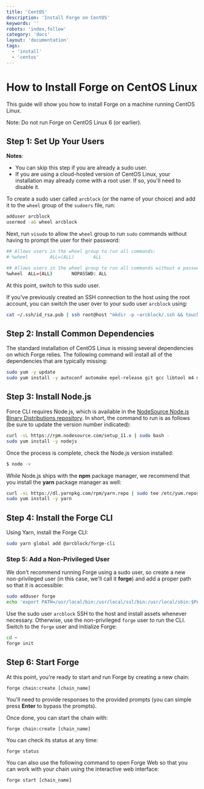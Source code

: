 ```yaml
---
title: 'CentOS'
description: 'Install Forge on CentOS'
keywords: ''
robots: 'index,follow'
category: 'docs'
layout: 'documentation'
tags:
  - 'install'
  - 'centos'
---
```

# How to Install Forge on CentOS Linux

This guide will show you how to install Forge on a machine running CentOS Linux.

Note: Do not run Forge on CentOS Linux 6 (or earlier).

## Step 1: Set Up Your Users

**Notes**:

* You can skip this step if you are already a sudo user.
* If you are using a cloud-hosted version of CentOS Linux, your installation may already come with a root user. If so, you'll need to disable it.

To create a sudo user called `arcblock` (or the name of your choice) and add it to the `wheel` group of the `sudoers` file, run:

```bash
adduser arcblock
usermod -aG wheel arcblock
```

Next, run `visudo` to allow the `wheel` group to run `sudo` commands without having to prompt the user for their password:

```bash
## Allows users in the wheel group to run all commands:
# %wheel        ALL=(ALL)       ALL

## Allows users in the wheel group to run all commands without a password
%wheel  ALL=(ALL)       NOPASSWD: ALL
```

At this point, switch to this sudo user.

If you've previously created an SSH connection to the host using the root account, you can switch the user over to your sudo user `arcblock` using:

```bash
cat ~/.ssh/id_rsa.pub | ssh root@host "mkdir -p ~arcblock/.ssh && touch ~arcblock/.ssh/authorized_keys && chown -R arcblock ~arcblock/.ssh && chmod -R go= ~arcblock/.ssh && cat >> ~/.ssh/authorized_keys"
```

## Step 2: Install Common Dependencies

The standard installation of CentOS Linux is missing several dependencies on which Forge relies. The following command will install all of the dependencies that are typically missing:

```bash
sudo yum -y update
sudo yum install -y autoconf automake epel-release git gcc libtool m4 make ncurses-devel openssl-devel perl-core rpm-build tar vim wget zlib-devel
```

## Step 3: Install Node.js

Force CLI requires Node.js, which is available in the [NodeSource Node.js Binary Distributions repository](https://github.com/nodesource/distributions). In short, the command to run is as follows (be sure to update the version number indicated):

```bash
curl -sL https://rpm.nodesource.com/setup_11.x | sudo bash -
sudo yum install -y nodejs
```

Once the process is complete, check the Node.js version installed:

```bash
$ node -v
```

While Node.js ships with the **npm** package manager, we recommend that you install the **yarn** package manager as well:

```bash
curl -sL https://dl.yarnpkg.com/rpm/yarn.repo | sudo tee /etc/yum.repos.d/yarn.repo
sudo yum install -y yarn
```

## Step 4: Install the Forge CLI

Using Yarn, install the Forge CLI:

```bash
sudo yarn global add @arcblock/forge-cli
```

### Step 5: Add a Non-Privileged User

We don't recommend running Forge using a sudo user, so create a new non-privileged user (in this case, we'll call it **forge**) and add a proper path so that it is accessible:

```bash
sudo adduser forge
echo 'export PATH=/usr/local/bin:/usr/local/ssl/bin:/usr/local/sbin:$PATH' | sudo tee --append ~forge/.bashrc
```

Use the sudo user `arcblock` SSH to the host and install assets whenever necessary. Otherwise, use the non-privileged `forge` user to run the CLI. Switch to the `forge` user and initialize Forge:

```bash
cd ~
forge init
```

## Step 6: Start Forge

At this point, you're ready to start and run Forge by creating a new chain:

```shell
forge chain:create [chain_name]
```

You'll need to provide responses to the provided prompts (you can simple press **Enter** to bypass the prompts).

Once done, you can start the chain with:

```shell
forge chain:create [chain_name]
```

You can check its status at any time:

```shell
forge status
```

You can also use the following command to open Forge Web so that you can work with your chain using the interactive web interface:

```shell
forge start [chain_name]
```
